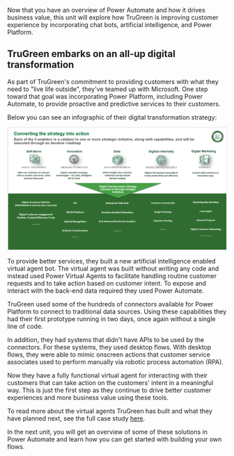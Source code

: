 Now that you have an overview of Power Automate and how it drives business value, this unit will explore how TruGreen is improving customer experience by incorporating chat bots, artificial intelligence, and Power Platform.

## TruGreen embarks on an all-up digital transformation

As part of TruGreen's commitment to providing customers with what they need to "live life outside", they've teamed up with Microsoft. One step toward that goal was incorporating Power Platform, including Power Automate, to provide proactive and predictive services to their customers. 

Below you can see an infographic of their digital transformation strategy: 

![Five enablers to turn strategy into action](../media/trugreen-info-graphic.png)

To provide better services, they built a new artificial intelligence enabled virtual agent bot. The virtual agent was built without writing any code and instead used Power Virtual Agents to facilitate handling routine customer requests and to take action based on customer intent. To expose and interact with the back-end data required they used Power Automate.

TruGreen used some of the hundreds of connectors available for Power Platform to connect to traditional data sources. Using these capabilities they had their first prototype running in two days, once again without a single line of code. 

In addition, they had systems that didn't have APIs to be used by the connectors. For these systems, they used desktop flows. With desktop flows, they were able to mimic onscreen actions that customer service associates used to perform manually via robotic process automation (RPA). 

Now they have a fully functional virtual agent for interacting with their customers that can take action on the customers' intent in a meaningful way. This is just the first step as they continue to drive better customer experiences and more business value using these tools. 

To read more about the virtual agents TruGreen has built and what they have planned next, see the full case study [here](https://customers.microsoft.com/story/759484-trugreen-partner-professional-services-power-virtual-agents).

In the next unit, you will get an overview of some of these solutions in Power Automate and learn how you can get started with building your own flows.